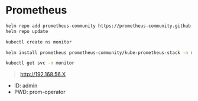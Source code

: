 # Prometheus

```bash
helm repo add prometheus-community https://prometheus-community.github.io/helm-charts
helm repo update
```

```bash
kubectl create ns monitor
```

```bash
helm install prometheus prometheus-community/kube-prometheus-stack -n monitor -f prometheus-grafana.yaml
```

```bash
kubectl get svc -n monitor
```

> http://192.168.56.X

- ID: admin
- PWD: prom-operator

